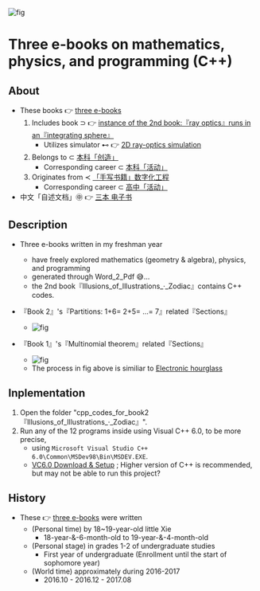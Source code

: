 ![fig](https://raw.githubusercontent.com/ChenZhu-Xie/3_books_with_cpp/master/img/book_3_cover.png "『Book 3』's『Special Relativity』related『Sections』")

# Three e-books on mathematics, physics, and programming (C++)

## About
* These books 👉 [three e-books](https://github.com/ChenZhu-Xie/3_books_with_cpp)
    1. Includes book ⊃ 👉 [instance of the 2nd book:『ray optics』runs in an『integrating sphere』](https://github.com/ChenZhu-Xie/geometric_optics_2_discrete_mathematics)
        * Utilizes simulator ⊷ 👉 [2D ray-optics simulation](https://github.com/ChenZhu-Xie/ray_optics__xcz)
    2. Belongs to ⊂ [本科「创造」](https://gitee.com/ChenZhu-Xie/undergraduate_activities/tree/master/06__3.1__Self_Creations)
        * Corresponding career ⊂ [本科「活动」](https://gitee.com/ChenZhu-Xie/undergraduate_activities)
    3. Originates from ≺ [「手写书籍」数字化工程](https://gitee.com/ChenZhu-Xie/senior-high-school_activities/tree/master/4__6.2__Books_digitalization_project__3.0_year)
        * Corresponding career ⊂ [高中「活动」](https://gitee.com/ChenZhu-Xie/senior-high-school_activities)
* 中文「自述文档」㊥ 👉 [三本 电子书](https://gitee.com/ChenZhu-Xie/3_books_with_cpp)

## Description
* Three e-books written in my freshman year
    * have freely explored mathematics (geometry & algebra), physics, and programming
    * generated through Word_2_Pdf :sweat_smile:...
    * the 2nd book『Illusions_of_Illustrations_·_Zodiac』contains C++ codes.

* 『Book 2』's『Partitions: 1+6= 2+5= ...= 7』related『Sections』
    * ![fig](https://raw.githubusercontent.com/ChenZhu-Xie/3_books_with_cpp/master/img/book_2-5.png "『Book 2』's『Partitions: 1+6= 2+5= ...= 7』related『Sections』")
* 『Book 1』's『Multinomial theorem』related『Sections』
    * ![fig](https://gitee.com/ChenZhu-Xie/3_books_with_cpp/raw/master/img/book_2-4.png "『Book 1』's『Multinomial theorem』related『Sections』")
    * The process in fig above is similiar to [Electronic hourglass](https://www.bilibili.com/video/BV1yj411o7Hf)

## Inplementation
1. Open the folder "cpp_codes_for_book2『Illusions_of_Illustrations_·_Zodiac』".
2. Run any of the 12 programs inside using Visual C++ 6.0, to be more precise, 
    * using `Microsoft Visual Studio C++ 6.0\Common\MSDev98\Bin\MSDEV.EXE`.
    * [VC6.0 Download & Setup](https://mp.weixin.qq.com/s/6YNbpj6RlCNh9zZd5K1wQA) ; Higher version of C++ is recommended, but may not be able to run this project?

## History
* These 👉 [three e-books](https://github.com/ChenZhu-Xie/3_books_with_cpp) were written
    * (Personal time) by 18~19-year-old little Xie
        * 18-year-&-6-month-old to 19-year-&-4-month-old 
    * (Personal stage) in grades 1-2 of undergraduate studies
        * First year of undergraduate (Enrollment until the start of sophomore year)
    * (World time) approximately during 2016-2017
        * 2016.10 - 2016.12 - 2017.08

<!-- ## Software Architecture
Software architecture description

## Installation

1.  xxxx
2.  xxxx
3.  xxxx

## Instructions

1.  xxxx
2.  xxxx
3.  xxxx

## Contribution

1.  Fork the repository
2.  Create Feat_xxx branch
3.  Commit your code
4.  Create Pull Request


## Gitee Feature

1.  You can use Readme\_XXX.md to support different languages, such as Readme\_en.md, Readme\_zh.md
2.  Gitee blog [blog.gitee.com](https://blog.gitee.com)
3.  Explore open source project [https://gitee.com/explore](https://gitee.com/explore)
4.  The most valuable open source project [GVP](https://gitee.com/gvp)
5.  The manual of Gitee [https://gitee.com/help](https://gitee.com/help)
6.  The most popular members  [https://gitee.com/gitee-stars/](https://gitee.com/gitee-stars/) -->
